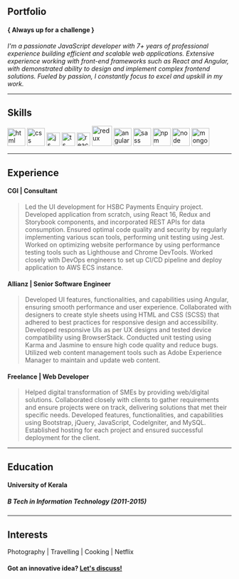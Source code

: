 
## Portfolio
#### { Always up for a challenge }

_I'm a passionate JavaScript developer with 7+ years of professional experience building efficient and scalable web applications. Extensive experience working with front-end frameworks such as React and Angular, with demonstrated ability to design and implement complex frontend solutions. Fueled by passion, I constantly focus to excel and upskill in my work._

---

## Skills

<p align='left'>
  <img src="https://upload.wikimedia.org/wikipedia/commons/thumb/6/61/HTML5_logo_and_wordmark.svg/2048px-HTML5_logo_and_wordmark.svg.png" alt="html" width="auto" height="40">
  <img src='https://upload.wikimedia.org/wikipedia/commons/thumb/d/d5/CSS3_logo_and_wordmark.svg/1200px-CSS3_logo_and_wordmark.svg.png' alt="css" width="auto" height="40">
  <img src='https://upload.wikimedia.org/wikipedia/commons/6/6a/JavaScript-logo.png' height='30' width='auto' alt="js">
  <img src='https://upload.wikimedia.org/wikipedia/commons/4/4c/Typescript_logo_2020.svg' height='30' width='auto' alt="ts">
  <img src="https://upload.wikimedia.org/wikipedia/commons/thumb/a/a7/React-icon.svg/1280px-React-icon.svg.png" alt="react" width="auto" height="30"/>
  <img src="https://upload.wikimedia.org/wikipedia/commons/4/49/Redux.png" alt="redux" width="45" height="auto"/>
  <img src="https://upload.wikimedia.org/wikipedia/commons/c/cf/Angular_full_color_logo.svg" alt="angular" width="auto" height="40"/>
  <img src="https://upload.wikimedia.org/wikipedia/commons/9/96/Sass_Logo_Color.svg" alt="sass" width="40" height="auto"/>
  <img src="https://upload.wikimedia.org/wikipedia/commons/d/db/Npm-logo.svg" alt="npm" width="40" height="auto"/>
  <img src="https://upload.wikimedia.org/wikipedia/commons/d/d9/Node.js_logo.svg" alt="node" width="40" height="auto"/>
  <img src="https://en.wikipedia.org/wiki/MongoDB#/media/File:MongoDB_Logo.svg" alt="mongoDB" width="40" height="auto"/>
</p>

---

## Experience

#### CGI | Consultant

> Led the UI development for HSBC Payments Enquiry project. Developed application from scratch, using React 16, Redux and Storybook components, and incorporated REST APIs for data consumption. Ensured optimal code quality and security by regularly implementing various scan tools, performing unit testing using Jest. Worked on optimizing website performance by using performance testing tools such as Lighthouse and Chrome DevTools. Worked closely with DevOps engineers to set up CI/CD pipeline and deploy application to AWS ECS instance.


#### Allianz | Senior Software Engineer

> Developed UI features, functionalities, and capabilities using Angular, ensuring smooth performance and user experience. Collaborated with designers to create style sheets using HTML and CSS (SCSS) that adhered to best practices for responsive design and accessibility. Developed responsive UIs as per UX designs and tested device compatibility using BrowserStack. Conducted unit testing using Karma and Jasmine to ensure high code quality and reduce bugs. Utilized web content management tools such as Adobe Experience Manager to maintain and update web content.

#### Freelance | Web Developer

> Helped digital transformation of SMEs by providing web/digital solutions. Collaborated closely with clients to gather requirements and ensure projects were on track, delivering solutions that met their specific needs. Developed features, functionalities, and capabilities using Bootstrap, jQuery, JavaScript, CodeIgniter, and MySQL. Established hosting for each project and ensured successful deployment for the client.

---

## Education

#### University of Kerala
##### B Tech in Information Technology (2011-2015)

---

## Interests

Photography | Travelling  | Cooking | Netflix

#### Got an innovative idea? <a href="mailto:saidunazar92@gmail.com">Let's discuss!</a>


